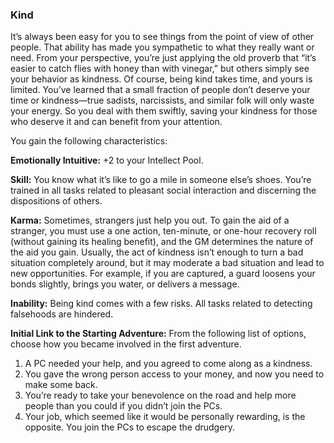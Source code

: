 ### Kind

<!-- P, ID: 050639 -->

It’s always been easy for you to see things from the point of view of other people. That ability has made you sympathetic to what they really want or need. From your perspective, you’re just applying the old proverb that “it’s easier to catch flies with honey than with vinegar,” but others simply see your behavior as kindness. Of course, being kind takes time, and yours is limited. You’ve learned that a small fraction of people don’t deserve your time or kindness—true sadists, narcissists, and similar folk will only waste your energy. So you deal with them swiftly, saving your kindness for those who deserve it and can benefit from your attention.

<!-- P, ID: 050640 -->

You gain the following characteristics:

<!-- P, ID: 050641 -->

**Emotionally Intuitive:** +2 to your Intellect Pool.

<!-- P, ID: 050642 -->

**Skill:** You know what it’s like to go a mile in someone else’s shoes. You’re trained in all tasks related to pleasant social interaction and discerning the dispositions of others.

<!-- P, ID: 050643 -->

**Karma:** Sometimes, strangers just help you out. To gain the aid of a stranger, you must use a one action, ten-minute, or one-hour recovery roll (without gaining its healing benefit), and the GM determines the nature of the aid you gain. Usually, the act of kindness isn’t enough to turn a bad situation completely around, but it may moderate a bad situation and lead to new opportunities. For example, if you are captured, a guard loosens your bonds slightly, brings you water, or delivers a message.

<!-- P, ID: 050644 -->

**Inability:** Being kind comes with a few risks. All tasks related to detecting falsehoods are hindered.

<!-- P, ID: 050645 -->

**Initial Link to the Starting Adventure:** From the following list of options, choose how you became involved in the first adventure.

<!-- L, ID: 050646 -->

1. A PC needed your help, and you agreed to come along as a kindness.
2. You gave the wrong person access to your money, and now you need to make some back.
3. You’re ready to take your benevolence on the road and help more people than you could if you didn’t join the PCs.
4. Your job, which seemed like it would be personally rewarding, is the opposite. You join the PCs to escape the drudgery.

<!-- /L -->

